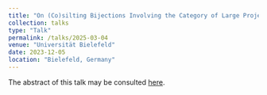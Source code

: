 ```yaml
---
title: "On (Co)silting Bijections Involving the Category of Large Projective Presentations"
collection: talks
type: "Talk"
permalink: /talks/2025-03-04
venue: "Universität Bielefeld"
date: 2023-12-05
location: "Bielefeld, Germany"
---
```


The abstract of this talk may be consulted [here](https://www.math.uni-bielefeld.de/birep/meetings/bricks2025/programme.php).
